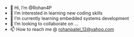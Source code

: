 - 👋 Hi, I’m @Rohan4P
- 👀 I’m interested in learning new coding skills
- 🌱 I’m currently learning embedded systems development
- 💞️ I’m looking to collaborate on ...
- 📫 How to reach me @ rohanpatel_12@yahoo.com

<!---
Rohan4P/Rohan4P is a ✨ special ✨ repository because its `README.md` (this file) appears on your GitHub profile.
You can click the Preview link to take a look at your changes.
--->
